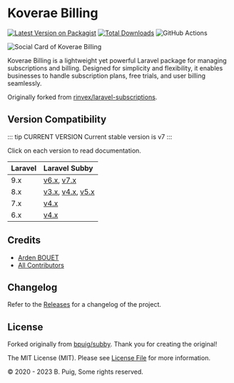 # Koverae Billing

[![Latest Version on Packagist](https://img.shields.io/packagist/v/koverae/koverae-billing.svg?style=flat-square)](https://packagist.org/packages/koverae/koverae-billing)
[![Total Downloads](https://img.shields.io/packagist/dt/koverae/koverae-billing.svg?style=flat-square)](https://packagist.org/packages/koverae/koverae-billing)
![GitHub Actions](https://github.com/koverae/koverae-billing/actions/workflows/main.yml/badge.svg)

<img src="https://koverae.com/assets/images/logo/logo.png" alt="Social Card of Koverae Billing">

Koverae Billing is a lightweight yet powerful Laravel package for managing subscriptions and billing. Designed for simplicity and flexibility, it enables businesses to handle subscription plans, free trials, and user billing seamlessly.


Originally forked from [rinvex/laravel-subscriptions](https://github.com/rinvex/laravel-subscriptions).

## Version Compatibility

::: tip CURRENT VERSION Current stable version is v7
:::

Click on each version to read documentation.

| Laravel | Laravel Subby                                  |
|:--------|:-----------------------------------------------|
| 9.x     | [v6.x](/v6.x/), [v7.x](/v7.x/)                 |
| 8.x     | [v3.x](/v3.x/), [v4.x](/v4.x/), [v5.x](/v5.x/) |
| 7.x     | [v4.x](/v4.x/)                                 |
| 6.x     | [v4.x](/v4.x/)                                 |


## Credits

-   [Arden BOUET](https://github.com/arden28)
-   [All Contributors](../../contributors)

## Changelog

Refer to the [Releases](https://github.com/bpuig/laravel-subby/releases) for a changelog of the project.

## License

Forked originally from [bpuig/subby](https://github.com/bpuig/subby). Thank you for
creating the original!

The MIT License (MIT). Please see [License File](LICENSE.md) for more information.

&copy; 2020 - 2023 B. Puig, Some rights reserved.

